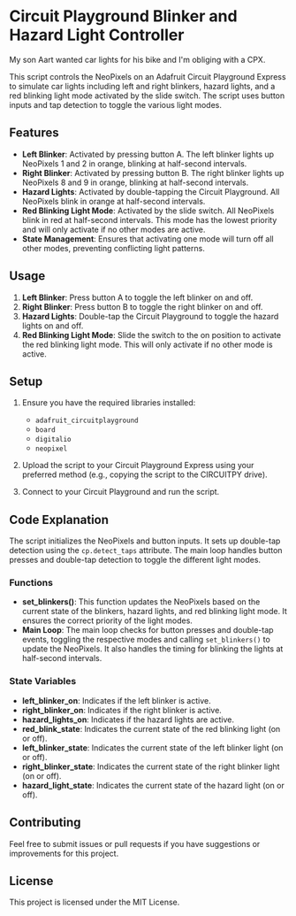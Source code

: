 # Circuit Playground Blinker and Hazard Light Controller

My son Aart wanted car lights for his bike and I'm obliging with a CPX.

This script controls the NeoPixels on an Adafruit Circuit Playground Express to simulate car lights including left and right blinkers, hazard lights, and a red blinking light mode activated by the slide switch. The script uses button inputs and tap detection to toggle the various light modes.

## Features

- **Left Blinker**: Activated by pressing button A. The left blinker lights up NeoPixels 1 and 2 in orange, blinking at half-second intervals.
- **Right Blinker**: Activated by pressing button B. The right blinker lights up NeoPixels 8 and 9 in orange, blinking at half-second intervals.
- **Hazard Lights**: Activated by double-tapping the Circuit Playground. All NeoPixels blink in orange at half-second intervals.
- **Red Blinking Light Mode**: Activated by the slide switch. All NeoPixels blink in red at half-second intervals. This mode has the lowest priority and will only activate if no other modes are active.
- **State Management**: Ensures that activating one mode will turn off all other modes, preventing conflicting light patterns.

## Usage

1. **Left Blinker**: Press button A to toggle the left blinker on and off.
2. **Right Blinker**: Press button B to toggle the right blinker on and off.
3. **Hazard Lights**: Double-tap the Circuit Playground to toggle the hazard lights on and off.
4. **Red Blinking Light Mode**: Slide the switch to the on position to activate the red blinking light mode. This will only activate if no other mode is active.

## Setup

1. Ensure you have the required libraries installed:
   - `adafruit_circuitplayground`
   - `board`
   - `digitalio`
   - `neopixel`

2. Upload the script to your Circuit Playground Express using your preferred method (e.g., copying the script to the CIRCUITPY drive).

3. Connect to your Circuit Playground and run the script.

## Code Explanation

The script initializes the NeoPixels and button inputs. It sets up double-tap detection using the `cp.detect_taps` attribute. The main loop handles button presses and double-tap detection to toggle the different light modes.

### Functions

- **set_blinkers()**: This function updates the NeoPixels based on the current state of the blinkers, hazard lights, and red blinking light mode. It ensures the correct priority of the light modes.
- **Main Loop**: The main loop checks for button presses and double-tap events, toggling the respective modes and calling `set_blinkers()` to update the NeoPixels. It also handles the timing for blinking the lights at half-second intervals.

### State Variables

- **left_blinker_on**: Indicates if the left blinker is active.
- **right_blinker_on**: Indicates if the right blinker is active.
- **hazard_lights_on**: Indicates if the hazard lights are active.
- **red_blink_state**: Indicates the current state of the red blinking light (on or off).
- **left_blinker_state**: Indicates the current state of the left blinker light (on or off).
- **right_blinker_state**: Indicates the current state of the right blinker light (on or off).
- **hazard_light_state**: Indicates the current state of the hazard light (on or off).

## Contributing

Feel free to submit issues or pull requests if you have suggestions or improvements for this project.

## License

This project is licensed under the MIT License.
